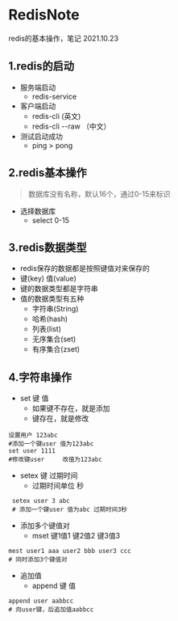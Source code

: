 # RedisNote
redis的基本操作，笔记 2021.10.23

## 1.redis的启动
* 服务端启动
     * redis-service
* 客户端启动
     * redis-cli        (英文)
     * redis-cli --raw （中文）
* 测试启动成功
     * ping > pong

## 2.redis基本操作
> 数据库没有名称，默认16个，通过0-15来标识 
* 选择数据库
     * select 0-15

## 3.redis数据类型
* redis保存的数据都是按照键值对来保存的
* 键(key) 值(value)
* 键的数据类型都是字符串
* 值的数据类型有五种
   *  字符串(String)
   *  哈希(hash)
   *  列表(list)
   *  无序集合(set)
   *  有序集合(zset)
   
## 4.字符串操作
* set 键 值
  * 如果键不存在，就是添加
  * 键存在，就是修改   
```
设置用户 123abc
#添加一个键user 值为123abc
set user 1111
#修改键user     改值为123abc
```

* setex 键 过期时间
  * 过期时间单位 秒  
```
 setex user 3 abc
 # 添加一个键user 值为abc 过期时间3秒
```
 
* 添加多个键值对
  * mset 键1值1 键2值2 键3值3 
 ```
mest user1 aaa user2 bbb user3 ccc
# 同时添加3个键值对
```

* 追加值
  * append 键 值
```
append user aabbcc
# 向user键，后追加值aabbcc
```
